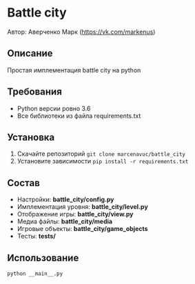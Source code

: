 # Battle city

Автор: Аверченко Марк (https://vk.com/markenus)

## Описание
Простая имплементация battle city на python 

## Требования
* Python версии ровно 3.6
* Все библиотеки из файла requirements.txt

## Установка
1) Скачайте репозиторий
`git clone marcenavuc/battle_city`
2) Установите зависимости
`pip install -r requirements.txt`

## Состав
* Настройки: **battle_city/config.py**
* Имплементация уровня: **battle_city/level.py**
* Отображение игры: **battle_city/view.py**
* Медиа файлы: **battle_city/media**
* Игровые объекты: **battle_city/game_objects**
* Тесты: **tests/**

## Использование
`python __main__.py`
